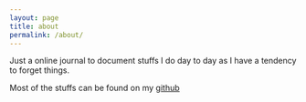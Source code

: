 ```yaml
---
layout: page
title: about
permalink: /about/
---
```


Just a online journal to document stuffs I do day to day as I have a tendency to forget things.

Most of the stuffs can be found on my [github](https://github.com/wohshon) 


